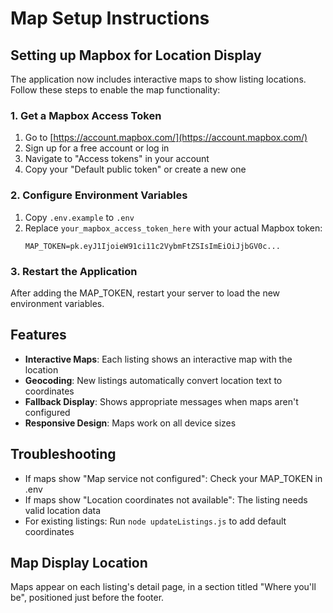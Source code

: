 # Map Setup Instructions

## Setting up Mapbox for Location Display

The application now includes interactive maps to show listing locations. Follow these steps to enable the map functionality:

### 1. Get a Mapbox Access Token
1. Go to [https://account.mapbox.com/](https://account.mapbox.com/)
2. Sign up for a free account or log in
3. Navigate to "Access tokens" in your account
4. Copy your "Default public token" or create a new one

### 2. Configure Environment Variables
1. Copy `.env.example` to `.env`
2. Replace `your_mapbox_access_token_here` with your actual Mapbox token:
   ```
   MAP_TOKEN=pk.eyJ1IjoieW91ci11c2VybmFtZSIsImEiOiJjbGV0c...
   ```

### 3. Restart the Application
After adding the MAP_TOKEN, restart your server to load the new environment variables.

## Features

- **Interactive Maps**: Each listing shows an interactive map with the location
- **Geocoding**: New listings automatically convert location text to coordinates
- **Fallback Display**: Shows appropriate messages when maps aren't configured
- **Responsive Design**: Maps work on all device sizes

## Troubleshooting

- If maps show "Map service not configured": Check your MAP_TOKEN in .env
- If maps show "Location coordinates not available": The listing needs valid location data
- For existing listings: Run `node updateListings.js` to add default coordinates

## Map Display Location

Maps appear on each listing's detail page, in a section titled "Where you'll be", positioned just before the footer.
